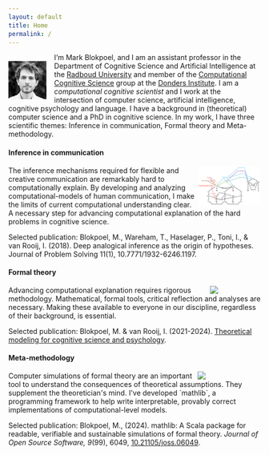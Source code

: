 ```yaml
---
layout: default
title: Home
permalink: /
---
```



<img src="/assets/img/bio-mark-small.jpg" style="width: 15%; float: left; padding: 1rem 1rem 0rem 0;" />

I’m Mark Blokpoel, and I am an assistant professor in the Department of Cognitive Science and Artificial Intelligence at the [Radboud University](https://www.ru.nl/) and member of the [Computational Cognitive Science](http://www.dcc.ru.nl/ccs/) group at the [Donders Institute](https://www.ru.nl/donders/). I am a *computational cognitive scientist* and I work at the intersection of computer science, artificial intelligence, cognitive psychology and language. I have a background in (theoretical) computer science and a PhD in cognitive science. In my work, I have three scientific themes: Inference in communication, Formal theory and Meta-methodology.


#### Inference in communication
<img src="/assets/img/analogy.png" style="width: 25%; float: right;" />
The inference mechanisms required for flexible and creative communication are remarkably hard to computationally explain. By developing and analyzing computational-models of human communication, I make the limits of current computational understanding clear. A necessary step for advancing computational explanation of the hard problems in cognitive science.

Selected publication: [<i class="fa fa-file-pdf"></i>](https://docs.lib.purdue.edu/cgi/viewcontent.cgi?article=1197&context=jps) Blokpoel, M., Wareham, T., Haselager, P., Toni, I., & van Rooij, I. (2018). Deep analogical inference as the origin of hypotheses. Journal of Problem Solving 11(1), 10.7771/1932-6246.1197.

#### Formal theory

<img src="https://computationalcognitivescience.github.io/lovelace/assets/img/cover.png" style="width: 20%; float: right;" />
Advancing computational explanation requires rigorous methodology. Mathematical, formal tools, critical reflection and analyses are necessary. Making these available to everyone in our discipline, regardless of their background, is essential.

Selected publication: [<i class="fa fa-book"></i>](https://computationalcognitivescience.github.io/lovelace/)
 Blokpoel, M. & van Rooij, I. (2021-2024). [Theoretical modeling for cognitive science and psychology](https://computationalcognitivescience.github.io/lovelace/).
 
#### Meta-methodology

<img src="https://markblokpoel.com/mathlib/assets/mathlib-logo-full.png" style="width: 25%; float: right;" />
Computer simulations of formal theory are an important tool to understand the consequences of theoretical assumptions. They supplement the theoretician's mind. I've developed `mathlib`, a programming framework to help write interpretable, provably correct implementations of computational-level models.

Selected publication: [<i class="fa fa-file-pdf"></i>](https://www.theoj.org/joss-papers/joss.06049/10.21105.joss.06049.pdf)  Blokpoel, M., (2024). mathlib: A Scala package for readable, verifiable and sustainable simulations of formal theory. *Journal of Open Source Software, 9*(99), 6049, [10.21105/joss.06049](https://doi.org/10.21105/joss.06049).




